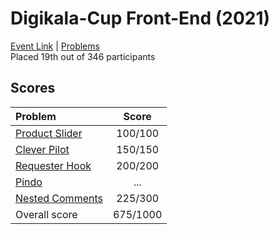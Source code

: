 # Digikala-Cup Front-End (2021)

[Event Link](https://quera.org/events/digikalacup-frontend) | [Problems](https://quera.org/contest/assignments/33751/problems)  
Placed 19th out of 346 participants

## Scores

|                                      Problem                                     |   Score   |
| :------------------------------------------------------------------------------- | :-------: |
| [Product Slider](https://quera.org/contest/assignments/33751/problems/118646)    |  100/100  |
| [Clever Pilot](https://quera.org/contest/assignments/33751/problems/118648)      |  150/150  |
| [Requester Hook](https://quera.org/contest/assignments/33751/problems/118645)    |  200/200  |
| [Pindo](https://quera.org/contest/assignments/33751/problems/118647)             |    ...    |
| [Nested Comments](https://quera.org/contest/assignments/33751/problems/118644)   |  225/300  |
| Overall score                                                                    |  675/1000 |
